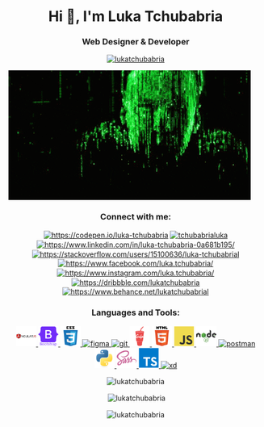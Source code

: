 <h1 align="center">Hi 👋, I'm Luka Tchubabria</h1>
<h3 align="center">Web Designer & Developer</h3>

<p align="center"> <a href="https://github.com/ryo-ma/github-profile-trophy"><img src="https://github-profile-trophy.vercel.app/?username=lukatchubabria&theme=gruvbox" alt="lukatchubabria" /></a> </p>

<img align="center" src="./Image/3.gif"></img>

<h3 align="center">Connect with me:</h3>
<p align="center">
<a href="https://codepen.io/https://codepen.io/luka-tchubabria" target="blank"><img align="center" src="https://cdn.jsdelivr.net/npm/simple-icons@3.0.1/icons/codepen.svg" alt="https://codepen.io/luka-tchubabria" height="30" width="40" /></a>
<a href="https://twitter.com/tchubabrialuka" target="blank"><img align="center" src="https://cdn.jsdelivr.net/npm/simple-icons@3.0.1/icons/twitter.svg" alt="tchubabrialuka" height="30" width="40" /></a>
<a href="https://linkedin.com/in/https://www.linkedin.com/in/luka-tchubabria-0a681b195/" target="blank"><img align="center" src="https://cdn.jsdelivr.net/npm/simple-icons@3.0.1/icons/linkedin.svg" alt="https://www.linkedin.com/in/luka-tchubabria-0a681b195/" height="30" width="40" /></a>
<a href="https://stackoverflow.com/users/https://stackoverflow.com/users/15100636/luka-tchubabrial" target="blank"><img align="center" src="https://cdn.jsdelivr.net/npm/simple-icons@3.0.1/icons/stackoverflow.svg" alt="https://stackoverflow.com/users/15100636/luka-tchubabrial" height="30" width="40" /></a>
<a href="https://fb.com/https://www.facebook.com/luka.tchubabria/" target="blank"><img align="center" src="https://cdn.jsdelivr.net/npm/simple-icons@3.0.1/icons/facebook.svg" alt="https://www.facebook.com/luka.tchubabria/" height="30" width="40" /></a>
<a href="https://instagram.com/https://www.instagram.com/luka.tchubabria/" target="blank"><img align="center" src="https://cdn.jsdelivr.net/npm/simple-icons@3.0.1/icons/instagram.svg" alt="https://www.instagram.com/luka.tchubabria/" height="30" width="40" /></a>
<a href="https://dribbble.com/https://dribbble.com/lukatchubabria" target="blank"><img align="center" src="https://cdn.jsdelivr.net/npm/simple-icons@3.0.1/icons/dribbble.svg" alt="https://dribbble.com/lukatchubabria" height="30" width="40" /></a>
<a href="https://www.behance.net/https://www.behance.net/lukatchubabrial" target="blank"><img align="center" src="https://cdn.jsdelivr.net/npm/simple-icons@3.0.1/icons/behance.svg" alt="https://www.behance.net/lukatchubabrial" height="30" width="40" /></a>
</p>

<h3 align="center">Languages and Tools:</h3>
<p align="center"> <a href="https://angular.io" target="_blank"> <img src="https://raw.githubusercontent.com/devicons/devicon/master/icons/angularjs/angularjs-original-wordmark.svg" alt="angularjs" width="40" height="40"/> </a> <a href="https://getbootstrap.com" target="_blank"> <img src="https://raw.githubusercontent.com/devicons/devicon/master/icons/bootstrap/bootstrap-plain-wordmark.svg" alt="bootstrap" width="40" height="40"/> </a> <a href="https://www.w3schools.com/css/" target="_blank"> <img src="https://raw.githubusercontent.com/devicons/devicon/master/icons/css3/css3-original-wordmark.svg" alt="css3" width="40" height="40"/> </a> <a href="https://www.figma.com/" target="_blank"> <img src="https://www.vectorlogo.zone/logos/figma/figma-icon.svg" alt="figma" width="40" height="40"/> </a> <a href="https://git-scm.com/" target="_blank"> <img src="https://www.vectorlogo.zone/logos/git-scm/git-scm-icon.svg" alt="git" width="40" height="40"/> </a> <a href="https://gulpjs.com" target="_blank"> <img src="https://raw.githubusercontent.com/devicons/devicon/master/icons/gulp/gulp-plain.svg" alt="gulp" width="40" height="40"/> </a> <a href="https://www.w3.org/html/" target="_blank"> <img src="https://raw.githubusercontent.com/devicons/devicon/master/icons/html5/html5-original-wordmark.svg" alt="html5" width="40" height="40"/> </a> <a href="https://developer.mozilla.org/en-US/docs/Web/JavaScript" target="_blank"> <img src="https://raw.githubusercontent.com/devicons/devicon/master/icons/javascript/javascript-original.svg" alt="javascript" width="40" height="40"/> </a> <a href="https://nodejs.org" target="_blank"> <img src="https://raw.githubusercontent.com/devicons/devicon/master/icons/nodejs/nodejs-original-wordmark.svg" alt="nodejs" width="40" height="40"/> </a> <a href="https://postman.com" target="_blank"> <img src="https://www.vectorlogo.zone/logos/getpostman/getpostman-icon.svg" alt="postman" width="40" height="40"/> </a> <a href="https://www.python.org" target="_blank"> <img src="https://raw.githubusercontent.com/devicons/devicon/master/icons/python/python-original.svg" alt="python" width="40" height="40"/> </a> <a href="https://sass-lang.com" target="_blank"> <img src="https://raw.githubusercontent.com/devicons/devicon/master/icons/sass/sass-original.svg" alt="sass" width="40" height="40"/> </a> <a href="https://www.typescriptlang.org/" target="_blank"> <img src="https://raw.githubusercontent.com/devicons/devicon/master/icons/typescript/typescript-original.svg" alt="typescript" width="40" height="40"/> </a> <a href="https://www.adobe.com/products/xd.html" target="_blank"> <img src="https://cdn.worldvectorlogo.com/logos/adobe-xd.svg" alt="xd" width="40" height="40"/> </a> </p>

<p align="center"><img align="center" src="https://github-readme-stats.vercel.app/api/top-langs?username=lukatchubabria&show_icons=true&theme=dark&title_color=ffffff&text_color=ffffff&bg_color=161b22&locale=en&layout=compact" alt="lukatchubabria" /></p>

<p align="center">&nbsp;<img align="center" src="https://github-readme-stats.vercel.app/api?username=lukatchubabria&show_icons=true&theme=dark&title_color=ffffff&text_color=ffffff&bg_color=161b22&locale=en" alt="lukatchubabria" /></p>

<p align="center"><img align="center" src="https://github-readme-streak-stats.herokuapp.com/?user=lukatchubabria&theme=dark" alt="lukatchubabria" /></p>